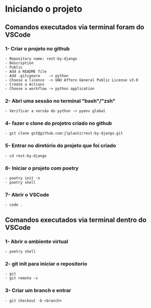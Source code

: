 # Iniciando o projeto

## Comandos executados via terminal foram do VSCode

### 1- Criar o projeto no github
    - Repository name: rest-by-django
    - Description
    - Public
    - Add a README file
    - Add .gitignore    -> python
    - Choose a licence  -> GNU Affero General Public License v3.0 
    - Create a Actions
    - Choose a workflow -> python application

### 2- Abri uma sessão no terminal "bash"/"zsh"
    - Verificar a versão do python -> pyenv global

### 4- fazer o clone do projetro criado no github
    - git clone git@github.com:jlplautz/rest-by-django.git

### 5- Entrar no diretório do projeto que foi criado
    - cd rest-by-django

### 6- Iniciar o projeto com poetry
    - poetry init -n
    - poetry shell 

### 7- Abrir o VSCode
    - code .

## Comandos executados via terminal dentro do VSCode

### 1- Abrir o ambiente virtual
    - poetry shell

### 2- git init para iniciar o repositorio
    - git
    - git remote -v

### 3- Criar um branch e entrar 
    - git checkout -b <branch>

